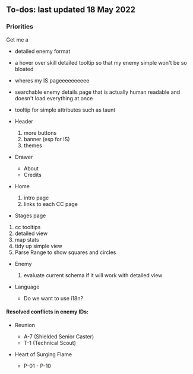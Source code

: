 ## To-dos: last updated 18 May 2022

### Priorities

Get me a

- detailed enemy format
- a hover over skill detailed tooltip so that my enemy simple won't be so bloated
- wheres my IS pageeeeeeeeee
- searchable enemy details page that is actually human readable and doesn't load everything at once
- tooltip for simple attributes such as taunt

- Header

  1. more buttons
  2. banner (esp for IS)
  3. themes

- Drawer

  - About
  - Credits

- Home

  1. intro page
  2. links to each CC page

- Stages page

1.  cc tooltips
2.  detailed view
3.  map stats
4.  tidy up simple view
5.  Parse Range to show squares and circles

- Enemy

  1. evaluate current schema if it will work with detailed view

- Language
  - Do we want to use i18n?

#### Resolved conflicts in enemy IDs:

- Reunion

  - A-7 (Shielded Senior Caster)
  - T-1 (Technical Scout)

- Heart of Surging Flame

  - P-01 - P-10
